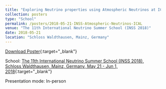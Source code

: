 ```yaml
---
title: "Exploring Neutrino properties using Atmospheric Neutrinos at ICAL"
collection: posters
type: "School"
permalink: /posters/2018-05-21-INSS-Atmospheric-Neutrinos-ICAL
venue: "The 11th International Neutrino Summer School (INSS 2018)"
date: 2018-05-21
location: "Schloss Waldthausen, Mainz, Germany"
---
```


[Download Poster](http://anilak41.github.io/files/posters/2018/INSS_Atmospheric_Neutrino_ICAL_Anil_Kumar.pdf){:target="_blank"}

School: [The 11th International Neutrino Summer School (INSS 2018), Schloss Waldthausen, Mainz, Germany, May 21 - Jun 1, 2018](https://indico.mitp.uni-mainz.de/event/118/){:target="_blank"}

Presentation mode: In-person